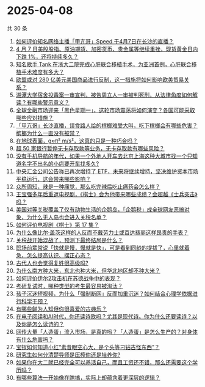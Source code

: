 # 2025-04-08

共 30 条

<!-- BEGIN -->
<!-- 最后更新时间 Tue Apr 08 2025 00:09:50 GMT+0800 (China Standard Time) -->

1. [如何评价知名网络主播「甲亢哥」Speed 于4月7日在长沙的直播？](https://www.zhihu.com/question/1892418962869966600)
1. [4 月 7 日美股股指、原油期货、加密货币、贵金属等继续重挫，现货黄金日内下跌 1%，还将持续多久？](https://www.zhihu.com/question/1892495423278642000)
1. [知名歌手 Tank 在浙大二院完成心肝联合移植手术，为亚洲首例，心肝联合移植手术难度有多大？](https://www.zhihu.com/question/1892594784339715600)
1. [欧盟或对 280 亿美元美国商品进行反制，这一措施将如何影响欧美贸易关系？](https://www.zhihu.com/question/1892541114319348000)
1. [湘潭大学宿舍投毒案一审宣判，被告周立人一审被判死刑，从法律角度如何解读？有哪些警示意义？](https://www.zhihu.com/question/1892607368228987400)
1. [全球金融市场迎来「黑色星期一」，这轮市场震荡将如何演变？各国可能采取哪些应对措施？](https://www.zhihu.com/question/1892520597407397000)
1. [「甲亢哥」长沙直播，误食路人给的槟榔难受大叫，吃下槟榔会有哪些危害？槟榔为什么一直没有被禁？](https://www.zhihu.com/question/1892639784616289300)
1. [在地球表面，g≈π² m/s²，这真的只是一种巧合吗？](https://www.zhihu.com/question/389717558)
1. [超 50 家银行暂停无卡存取款等业务，无卡存取款有哪些风险？](https://www.zhihu.com/question/1892239058752729600)
1. [没有手机导航的年代，如果一个外地人开车去北京上海这种大城市找一个只知道名字不出名的小店要开车找多久?](https://www.zhihu.com/question/1892148238297039400)
1. [中央汇金公司公告称已再次增持了 ETF，未来将继续增持，坚决维护资本市场平稳运行，这会带来哪些影响？](https://www.zhihu.com/question/1892591728713777400)
1. [众所周知，辣是一种痛觉，那么吃完辣后吃止痛药会怎么样？](https://www.zhihu.com/question/1891909191746159000)
1. [王宝强多年后重返电视剧，《棋士》会为他带来哪些成绩？会超越《士兵突击》吗？](https://www.zhihu.com/question/15722677537)
1. [美国对等关税覆盖了仅有动物生活的企鹅岛，「企鹅税」成全球网友恶搞对象，为什么无人岛也会进入关税名单？](https://www.zhihu.com/question/1892501218070325000)
1. [如何评价电视剧《棋士》第 17 集？](https://www.zhihu.com/question/1892674101669229600)
1. [为什么像比尔·盖茨这样的人反而不戴劳力士或百达翡丽这样昂贵的手表？](https://www.zhihu.com/question/420037280)
1. [关税战开始混战了，预测下最终结局是什么？](https://www.zhihu.com/question/14931536817)
1. [职场前辈常说「快就是慢，慢就是快」，可是看到同龄的提拔了，心里就着急，怎么提高认识、摆正心态？](https://www.zhihu.com/question/1891380638973661700)
1. [古代人也会觉得复姓很高级吗?](https://www.zhihu.com/question/653995498)
1. [为什么南方种大米，东北也种大米，但华北地区却不种大米？](https://www.zhihu.com/question/1890117406283784700)
1. [如何评价伊尔2攻击机在苏德战争中的表现？](https://www.zhihu.com/question/14554219289)
1. [考研复试时，哪种类型的考生最容易被淘汰？](https://www.zhihu.com/question/515378188)
1. [孩子沉迷短视频，为什么「强制断网」反而加重沉迷？如何结合心理学依据进行科学干预？](https://www.zhihu.com/question/1890010481252598800)
1. [有哪些鲜为人知但你很喜爱的古典乐？](https://www.zhihu.com/question/265601318)
1. [在电子阅读和AI时代，你还读诗歌吗？尤其是现代诗。你为什么还要读诗？以及你是怎么读诗的？](https://www.zhihu.com/question/1891674191620704300)
1. [网传大量「人造蛋」流入市场，是真的吗？「人造蛋」是怎么生产的？对身体有什么危害吗？](https://www.zhihu.com/question/1890707411024724200)
1. [宝钗如何知道小红“素昔眼空心大，是个头等刁钻古怪东西”？](https://www.zhihu.com/question/1889996895704811000)
1. [研究生如何分清楚导师是压榨你还是培养你?](https://www.zhihu.com/question/1891628215891625000)
1. [如果你在大二就已经完全可以养活自己，而且工资还不错，那么还需要这个学历吗？](https://www.zhihu.com/question/14115442932)
1. [有哪些算法一开始像在瞎搞，实际上却蕴含着更深层的逻辑？](https://www.zhihu.com/question/1890344085396624000)

<!-- END -->
